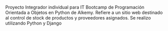 Proyecto Integrador individual para IT Bootcamp de Programación Orientada a Objetos en Python de Alkemy.
Refiere a un sitio web destinado al control de stock de productos y proveedores asignados.
Se realizo utilizando Python y Django
